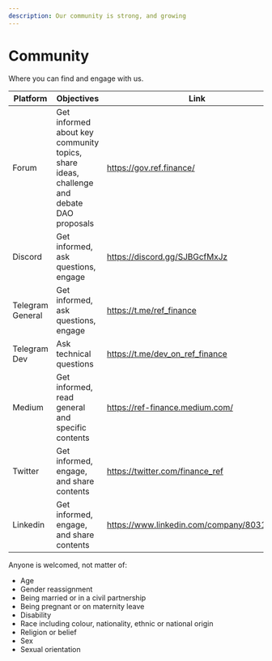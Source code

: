 ```yaml
---
description: Our community is strong, and growing
---
```


# Community

Where you can find and engage with us.

<table><thead><tr><th>Platform</th><th width="267.3333333333333">Objectives</th><th>Link</th></tr></thead><tbody><tr><td>Forum</td><td>Get informed about key community topics, share ideas, challenge and debate DAO proposals</td><td><a href="https://gov.ref.finance/">https://gov.ref.finance/</a></td></tr><tr><td>Discord</td><td>Get informed, ask questions, engage</td><td><a href="https://discord.gg/SJBGcfMxJz">https://discord.gg/SJBGcfMxJz</a></td></tr><tr><td>Telegram General</td><td>Get informed, ask questions, engage</td><td><a href="https://t.me/ref_finance">https://t.me/ref_finance</a></td></tr><tr><td>Telegram Dev</td><td>Ask technical questions</td><td><a href="https://t.me/dev_on_ref_finance">https://t.me/dev_on_ref_finance</a></td></tr><tr><td>Medium</td><td>Get informed, read general and specific contents</td><td><a href="https://ref-finance.medium.com/">https://ref-finance.medium.com/</a></td></tr><tr><td>Twitter</td><td>Get informed, engage, and share contents</td><td><a href="https://twitter.com/finance_ref">https://twitter.com/finance_ref</a></td></tr><tr><td>Linkedin</td><td>Get informed, engage, and share contents</td><td><a href="https://www.linkedin.com/company/80312710">https://www.linkedin.com/company/80312710</a></td></tr></tbody></table>

Anyone is welcomed, not matter of:

* Age
* Gender reassignment
* Being married or in a civil partnership
* Being pregnant or on maternity leave
* Disability
* Race including colour, nationality, ethnic or national origin
* Religion or belief
* Sex
* Sexual orientation
